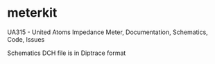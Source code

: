 # meterkit
UA315 - United Atoms Impedance Meter, Documentation, Schematics, Code, Issues

Schematics DCH file is in Diptrace format
